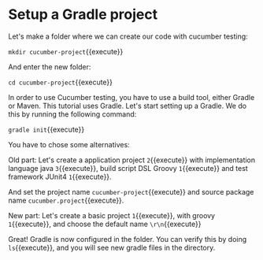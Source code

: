 # Setup a Gradle project

Let's make a folder where we can create our code with cucumber testing:

`mkdir cucumber-project`{{execute}}

And enter the new folder:

`cd cucumber-project`{{execute}}

In order to use Cucumber testing, you have to use a build tool, either Gradle or Maven. This tutorial uses Gradle. Let's start setting up a Gradle. We do this by running the following command:

`gradle init`{{execute}}

You have to chose some alternatives:

Old part: Let's create a application project `2`{{execute}} with implementation language java `3`{{execute}}, build script DSL Groovy `1`{{execute}} and test framework JUnit4 `1`{{execute}}. 

And set the project name `cucumber-project`{{execute}} and source package name `cucumber.project`{{execute}}.

New part: Let's create a basic project `1`{{execute}}, with groovy `1`{{execute}}, and choose the default name `\r\n`{{execute}}

Great! Gradle is now configured in the folder. You can verify this by doing `ls`{{execute}}, and you will see new gradle files in the directory. 



